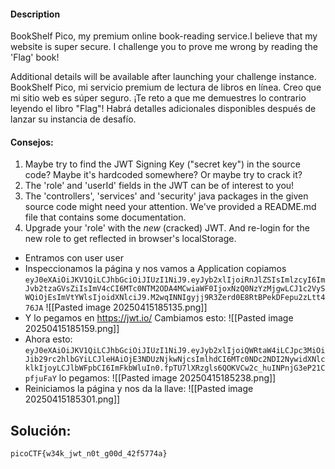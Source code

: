 #### Description

BookShelf Pico, my premium online book-reading service.I believe that my website is super secure. I challenge you to prove me wrong by reading the 'Flag' book!

Additional details will be available after launching your challenge instance.
BookShelf Pico, mi servicio premium de lectura de libros en línea. Creo que mi sitio web es súper seguro. ¡Te reto a que me demuestres lo contrario leyendo el libro "Flag"! Habrá detalles adicionales disponibles después de lanzar su instancia de desafío.

#### Consejos:
1.  Maybe try to find the JWT Signing Key ("secret key") in the source code? Maybe it's hardcoded somewhere? Or maybe try to crack it?
2. The 'role' and 'userId' fields in the JWT can be of interest to you!
3. The 'controllers', 'services' and 'security' java packages in the given source code might need your attention. We've provided a README.md file that contains some documentation.
4. Upgrade your 'role' with the _new_ (cracked) JWT. And re-login for the new role to get reflected in browser's localStorage.

* Entramos con user user  
* Inspeccionamos la página y nos vamos a Application copiamos `eyJ0eXAiOiJKV1QiLCJhbGciOiJIUzI1NiJ9.eyJyb2xlIjoiRnJlZSIsImlzcyI6ImJvb2tzaGVsZiIsImV4cCI6MTc0NTM2ODA4MCwiaWF0IjoxNzQ0NzYzMjgwLCJ1c2VySWQiOjEsImVtYWlsIjoidXNlciJ9.M2wqINNIgyjj9R3Zerd0E8RtBPekDFepu2zLtt476JA`
  ![[Pasted image 20250415185135.png]]
* Y lo pegamos en https://jwt.io/
  Cambiamos esto:
  ![[Pasted image 20250415185159.png]]
* Ahora esto:
  `eyJ0eXAiOiJKV1QiLCJhbGciOiJIUzI1NiJ9.eyJyb2xlIjoiQWRtaW4iLCJpc3MiOiJib29rc2hlbGYiLCJleHAiOjE3NDUzNjkwNjcsImlhdCI6MTc0NDc2NDI2NywidXNlcklkIjoyLCJlbWFpbCI6ImFkbWluIn0.fpTU7lXRzgls6QOKVCw2c_huINPnjG3eP21CpfjuFaY`
  lo pegamos:
  ![[Pasted image 20250415185238.png]]
* Reiniciamos la página y nos da la llave:
  ![[Pasted image 20250415185301.png]]

## Solución:
```
picoCTF{w34k_jwt_n0t_g00d_42f5774a}
```